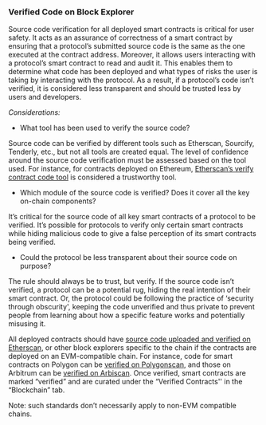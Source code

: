 ### Verified Code on Block Explorer

Source code verification for all deployed smart contracts is critical for user safety. It acts as an assurance of correctness of a smart contract by ensuring that a protocol’s submitted source code is the same as the one executed at the contract address. Moreover, it allows users interacting with a protocol’s smart contract to read and audit it. This enables them to determine what code has been deployed and what types of risks the user is taking by interacting with the protocol. As a result, if a protocol’s code isn’t verified, it is considered less transparent and should be trusted less by users and developers. 

*Considerations:*
* What tool has been used to verify the source code?

Source code can be verified by different tools such as Etherscan, Sourcify, Tenderly, etc., but not all tools are created equal. The level of confidence around the source code verification must be assessed based on the tool used. For instance, for contracts deployed on Ethereum, [Etherscan’s verify contract code tool](https://etherscan.io/verifyContract) is considered a trustworthy tool.
* Which module of the source code is verified? Does it cover all the key on-chain components?

It’s critical for the source code of all key smart contracts of a protocol to be verified. It’s possible for protocols to verify only certain smart contracts while hiding malicious code to give a false perception of its smart contracts being verified.
* Could the protocol be less transparent about their source code on purpose? 

The rule should always be to trust, but verify. If the source code isn’t verified, a protocol can be a potential rug, hiding the real intention of their smart contract. Or, the protocol could be following the practice of ‘security through obscurity', keeping the code unverified and thus private to prevent people from learning about how a specific feature works and potentially misusing it.

All deployed contracts should have [source code uploaded and verified on Etherscan](https://docs.etherscan.io/tutorials/verifying-contracts-programmatically), or other block explorers specific to the chain if the contracts are deployed on an EVM-compatible chain. For instance, code for smart contracts on Polygon can be [verified on Polygonscan](https://mumbai.polygonscan.com/verifyContract), and those on Arbitrum can be [verified on Arbiscan](https://arbiscan.io/verifyContract). Once verified, smart contracts are marked “verified” and are curated under the “Verified Contracts'' in the “Blockchain” tab.

Note: such standards don’t necessarily apply to non-EVM compatible chains.

